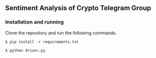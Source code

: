 ## Sentiment Analysis of Crypto Telegram Group

### Installation and running

Clone the repository and run the following commands.

```
$ pip install -r requirements.txt

$ python driver.py
```